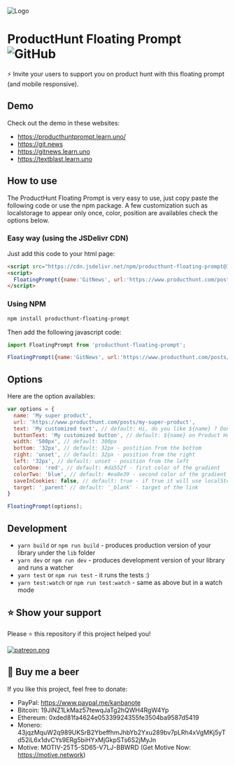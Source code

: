 ![Logo](logo.gif "Logo")

# ProductHunt Floating Prompt ![GitHub](https://img.shields.io/github/license/mashape/apistatus.svg)

⚡️ Invite your users to support you on product hunt with this floating prompt (and mobile responsive).

## Demo
Check out the demo in these websites: 
- https://producthuntprompt.learn.uno/
- https://git.news
- https://gitnews.learn.uno
- https://textblast.learn.uno

## How to use
The ProductHunt Floating Prompt is very easy to use, just copy paste the following code or use the npm package.
A few customization such as localstorage to appear only once, color, position are availables check the options below.

### Easy way (using the JSDelivr CDN)
Just add this code to your html page:
```html
<script src="https://cdn.jsdelivr.net/npm/producthunt-floating-prompt@1.0.7/lib/producthunt-floating-prompt.min.js"></script>
<script>
  FloatingPrompt({name:'GitNews', url:'https://www.producthunt.com/posts/gitnews'});
</script>
```

### Using NPM
```sh
npm install producthunt-floating-prompt
```

Then add the following javascript code:
```javascript
import FloatingPrompt from 'producthunt-floating-prompt';

FloatingPrompt({name:'GitNews', url:'https://www.producthunt.com/posts/gitnews'});
```

## Options
Here are the option availables:
```javascript
var options = {
  name: 'My super product',
  url: 'https://www.producthunt.com/posts/my-super-product',
  text: 'My customized text', // default: Hi, do you like ${name} ? Don't forget to show your love on Product Hunt 🚀
  buttonText: 'My customized button', // default: ${name} on Product Hunt
  width: '500px', // default: 300px
  bottom: '32px', // default: 32px - postition from the bottom
  right: 'unset', // default: 32px - position from the right
  left: '32px', // default: unset - position from the left
  colorOne: 'red', // default: #da552f - first color of the gradient
  colorTwo: 'blue', // default: #ea8e39 - second color of the gradient
  saveInCookies: false, // default: true - if true it will use localStorage to appear only once
  target: '_parent' // default: '_blank' - target of the link
}

FloatingPrompt(options);
```

## Development

* `yarn build` or `npm run build` - produces production version of your library under the `lib` folder
* `yarn dev` or `npm run dev` - produces development version of your library and runs a watcher
* `yarn test` or `npm run test` - it runs the tests :)
* `yarn test:watch` or `npm run test:watch` - same as above but in a watch mode

## ⭐️ Show your support
Please ⭐️ this repository if this project helped you!

<a href="https://www.patreon.com/sandoche">[![patreon.png](https://c5.patreon.com/external/logo/become_a_patron_button.png)](https://www.patreon.com/sandoche)</a>

## 🍺 Buy me a beer 
If you like this project, feel free to donate:
* PayPal: https://www.paypal.me/kanbanote
* Bitcoin: 19JiNZ1LkMaz57tewqJaTg2hQWH4RgW4Yp
* Ethereum: 0xded81fa4624e05339924355fe3504ba9587d5419
* Monero: 43jqzMquW2q989UKSrB2YbeffhmJhbYb2Yxu289bv7pLRh4xVgMKj5yTd52iL6x1dvCYs9ERg5biHYxMjGkpSTs6S2jMyJn
* Motive: MOTIV-25T5-SD65-V7LJ-BBWRD (Get Motive Now: https://motive.network)
